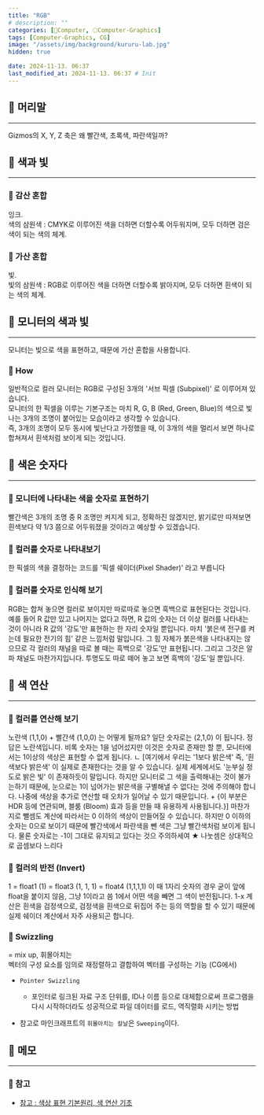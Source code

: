```yaml
---
title: "RGB"
# description: ""
categories: [💫Computer, 🌕Computer-Graphics]
tags: [Computer-Graphics, CG]
image: "/assets/img/background/kururu-lab.jpg"
hidden: true

date: 2024-11-13. 06:37
last_modified_at: 2024-11-13. 06:37 # Init
---
```


## 💫 머리말

---

Gizmos의 X, Y, Z 축은 왜 빨간색, 초록색, 파란색일까?  

## 💫 색과 빛

---

### 🫧 감산 혼합

잉크.  
색의 삼원색 : CMYK로 이루어진 색을 더하면 더할수록 어두워지며, 모두 더하면 검은색이 되는 색의 체계.  

### 🫧 가산 혼합

빛.  
빛의 삼원색 : RGB로 이루어진 색을 더하면 더할수록 밝아지며, 모두 더하면 흰색이 되는 색의 체계.  

## 💫 모니터의 색과 빛

---

모니터는 빛으로 색을 표현하고, 때문에 가산 혼합을 사용합니다.  

### 🫧 How

일반적으로 컬러 모니터는 RGB로 구성된 3개의 '서브 픽셀 (Subpixel)' 로 이루어져 있습니다.  
모니터의 한 픽셀을 이루는 기본구조는 마치 R, G, B (Red, Green, Blue)의 색으로 빛나는 3개의 조명이 붙어있는 모습이라고 생각할 수 있습니다.  
즉, 3개의 조명이 모두 동시에 빛난다고 가정했을 때, 이 3개의 색을 멀리서 보면 하나로 합쳐져서 흰색처럼 보이게 되는 것입니다.  

## 💫 색은 숫자다

---

### 🫧 모니터에 나타내는 색을 숫자로 표현하기

빨간색은 3개의 조명 중 R 조명만 켜지게 되고, 정확하진 않겠지만, 밝기로만 따져보면 흰색보다 약 1/3 쯤으로 어두워졌을 것이라고 예상할 수 있겠습니다.

### 🫧 컬러를 숫자로 나타내보기

한 픽셀의 색을 결정하는 코드를 '픽셀 쉐이더(Pixel Shader)' 라고 부릅니다

### 🫧 컬러를 숫자로 인식해 보기

RGB는 합쳐 놓으면 컬러로 보이지만 따로따로 놓으면 흑백으로 표현된다는 것입니다.
예를 들어 R 값만 있고 나머지는 없다고 하면, R 값의 숫자는 더 이상 컬러를 나타내는 것이 아니라 R 값의 '강도'만 표현하는 한 자리 숫자일 뿐입니다.
마치 '붉은색 전구를 켜는데 필요한 전기의 힘' 같은 느낌처럼 말입니다.
그 힘 자체가 붉은색을 나타내지는 않으므로 각 컬러의 채널을 따로 볼 때는 흑백으로 '강도'만 표현됩니다.
그리고 그것은 알파 채널도 마찬가지입니다.
투명도도 따로 떼어 놓고 보면 흑백의 '강도'일 뿐입니다.

## 💫 색 연산

---

### 🫧 컬러를 연산해 보기

노란색 (1,1,0) + 빨간색 (1,0,0) 는 어떻게 될까요?
일단 숫자로는 (2,1,0) 이 됩니다.
정답은 노란색입니다.
비록 숫자는 1을 넘어섰지만 이것은 숫자로 존재만 할 뿐, 모니터에서는 1이상의 색상은 표현할 수 없게 됩니다.
ㄴ [여기에서 우리는 '1보다 밝은색' 즉, '흰색보다 밝은색' 이 실제로 존재한다는 것을 알 수 있습니다. 실제 세계에서도 '눈부실 정도로 밝은 빛' 이 존재하듯이 말입니다. 하지만 모니터로 그 색을 출력해내는 것이 불가는하기 때문에, 눈으로는 1이 넘어가는 밝은색을 구별해낼 수 없다는 것에 주의해야 합니다. 나중에 색상을 추가로 연산할 때 오차가 일어날 수 있기 때문입니다. + {이 부분은 HDR 등에 연관되며, 블룸 (Bloom) 효과 등을 만들 때 유용하게 사용됩니다.}]
마찬가지로 뺄셈도 계산에 따라서는 0 이하의 색상이 만들어질 수 있습니다.
하지만 0 이하의 숫자는 0으로 보이기 때문에 빨간색에서 파란색을 뺀 색은 그냥 빨간색처럼 보이게 됩니다.
물론 숫자로는 -1이 그대로 유지되고 있다는 것으 주의하세여
★ 나눗셈은 상대적으로 곱셈보다 느리다

### 🫧 컬러의 반전 (Invert)

1 = float1 (1) = float3 (1, 1, 1) = float4 (1,1,1,1)
이 때 1자리 숫자의 경우 굳이 앞에 float을 붙이지 않음, 그냥 1이라고 씀
1에서 어떤 색을 빼면 그 색이 반전됩니다.
1-x 계산은 흰색을 검정색으로, 검정색을 흰색으로 뒤집어 주는 등의 역할을 할 수 있기 때문에 실제 쉐이더 계산에서 자주 사용되곤 합니다.

### 🫧 Swizzling

= mix up, 휘몰아치는  
벡터의 구성 요소를 임의로 재정렬하고 결합하여 벡터를 구성하는 기능 (CG에서)  

- `Pointer Swizzling`
  - 포인터로 링크된 자료 구조 단위를, ID나 이름 등으로 대체함으로써 프로그램을 다시 시작하더라도 성공적으로 파일 데이터를 로드, 역직렬화 시키는 방법

- 참고로 마인크래프트의 `휘몰아치는 칼날`은 `Sweeping`이다.  

## 💫 메모

---

### 🫧 참고

- [참고 : 색상 표현 기본원리, 색 연산 기초](https://rusalgames.tistory.com/17)
